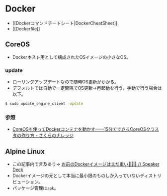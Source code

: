 Docker
========

* [[Dockerコマンドチートシート|DockerCheatSheet]]
* [[Dockerfile]]

CoreOS
----

* Dockerホスト用として構成されたOSイメージの小さなOS。

### update

* ローリングアップデートなので随時OS更新がかかる。
* デフォルトでは自動で一定間隔でOS更新→再起動を行う。手動で行う場合は以下。

```bash
$ sudo update_engine_client -update
```

### 参照

* [CoreOSを使ってDockerコンテナを動かす——15分でできるCoreOSクラスタの作り方 - さくらのナレッジ](http://knowledge.sakura.ad.jp/tech/3390/)

Alpine Linux
----

* この記事内で言及あり→ [お前のDockerイメージはまだ重い💢💢💢 // Speaker Deck](https://speakerdeck.com/stormcat24/oqian-falsedockerimezihamadazhong-i)
* Dockerイメージの元として本当に最小限のものしか入っていないディストリビューション。
* パッケージ管理は`apk`。